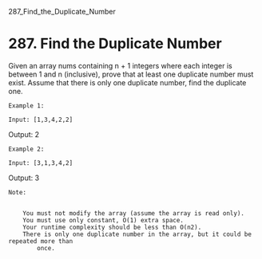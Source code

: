 287_Find_the_Duplicate_Number
# 287. Find the Duplicate Number

Given an array nums containing n + 1 integers where each integer is between 1
        and n (inclusive), prove that at least one duplicate number must exist. Assume that
        there is only one duplicate number, find the duplicate one.

    Example 1:

    Input: [1,3,4,2,2]
Output: 2

    Example 2:

    Input: [3,1,3,4,2]
Output: 3

    Note:

    
        You must not modify the array (assume the array is read only).
        You must use only constant, O(1) extra space.
        Your runtime complexity should be less than O(n2).
        There is only one duplicate number in the array, but it could be repeated more than
            once.